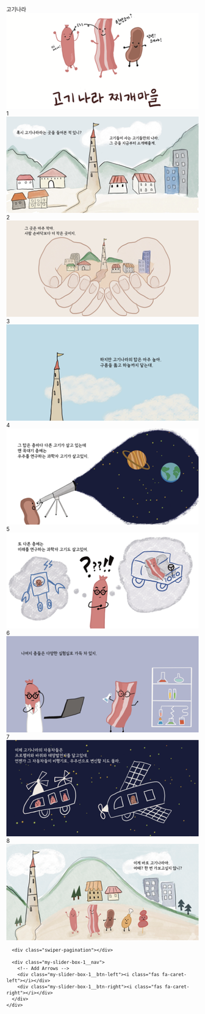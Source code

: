 <!-- |이 코드는 Swiper 라이브러리를 사용하여 이미지 갤러리를 만드는 코드입니다.
|
|주석작성
|md 파일도 html 그대로 확장자만 바꿔서 인식이 가능함. 
|단, html 파일의 경우  assets 폴더 내에 있고, md 파일은 바깥에 있기 때문에
|각 사진 및 css, js 를 불러오는 확장자를 인식할 때에 슬러쉬 /assets/ 를 한번 더 넣어줘야함. 
|슬러쉬를 앞에도 빼먹을 경우 안되서 앞에도 꼭 넣어줘야함 
| -->
<!-- 폰트어썸 불러오기 -->
<link rel="stylesheet" href="https://cdnjs.cloudflare.com/ajax/libs/font-awesome/5.15.2/css/all.min.css">

<link rel="stylesheet" href="https://cdnjs.cloudflare.com/ajax/libs/Swiper/6.8.4/swiper-bundle.min.css" />
<script src="https://cdnjs.cloudflare.com/ajax/libs/Swiper/6.8.4/swiper-bundle.min.js"></script>




<div class="section-1 con-min-width">
  <div class="con">
    <div class="my-slider-box-1">
      <div class="swiper-container">
        <div class="swiper-wrapper">
          <div class="swiper-slide">
            <div class="my-slider-box-1__prod-name">고기나라</div>
            <img src="/assets/gallery/meat1.png" alt="">
          </div>
          <div class="swiper-slide">
            <div class="my-slider-box-1__prod-name">1</div>
            <img src="/assets/gallery/meat2.jpg" alt="">
          </div>
          <div class="swiper-slide">
            <div class="my-slider-box-1__prod-name">2</div>
            <img src="/assets/gallery/meat3.jpg" alt="">
          </div>
          <div class="swiper-slide">
            <div class="my-slider-box-1__prod-name">3</div>
            <img src="/assets/gallery/meat4.jpg" alt="">
          </div>
          <div class="swiper-slide">
            <div class="my-slider-box-1__prod-name">4</div>
            <img src="/assets/gallery/meat5.jpg" alt="">
          </div>
          <div class="swiper-slide">
            <div class="my-slider-box-1__prod-name">5</div>
            <img src="/assets/gallery/meat6.jpg" alt="">
          </div>
          <div class="swiper-slide">
            <div class="my-slider-box-1__prod-name">6</div>
            <img src="/assets/gallery/meat7.jpg" alt="">
          </div>
          <div class="swiper-slide">
            <div class="my-slider-box-1__prod-name">7</div>
            <img src="/assets/gallery/meat8.jpg" alt="">
          </div>
          <div class="swiper-slide">
            <div class="my-slider-box-1__prod-name">8</div>
            <img src="/assets/gallery/meat9.jpg" alt="">
          </div>
        </div>
      </div>
      
      <div class="swiper-pagination"></div>

      <div class="my-slider-box-1__nav">
        <!-- Add Arrows -->
        <div class="my-slider-box-1__btn-left"><i class="fas fa-caret-left"></i></div>
        <div class="my-slider-box-1__btn-right"><i class="fas fa-caret-right"></i></div>
      </div>
    </div>
  </div>
</div>
<link rel="stylesheet" href="/assets/css/meat.css"/>
<script src="/assets/js/meat.js"></script>
